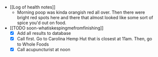   * [[Log of health notes]]
    * Morning poop was kinda orangish red all over. Then there were bright red spots here and there that almost looked like some sort of spice you'd out on food.
  * [[TODO soon-whatiskespingmefromfinishing]]
    * [x] Add all results to database
    * [x] Call first. Go to Carolina Hemp Hut that is closest at 11am. Then, go to Whole Foods
    * [x] Call acupuncturist at noon